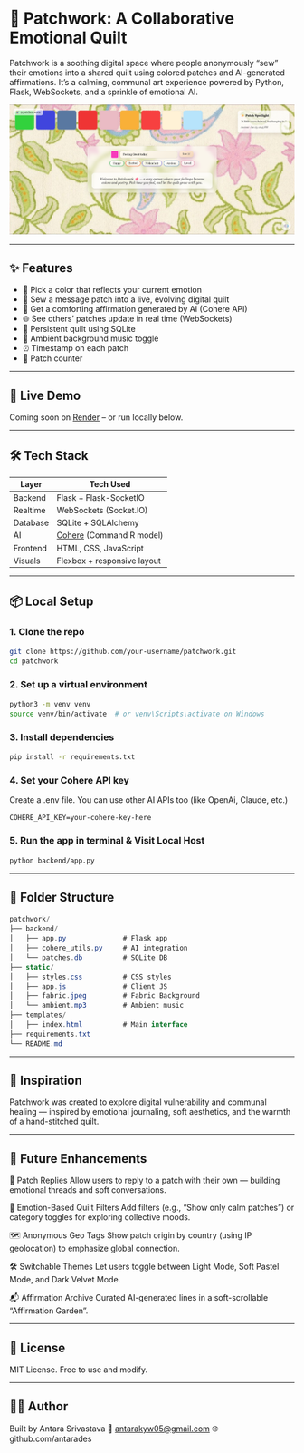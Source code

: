 # 🌸 Patchwork: A Collaborative Emotional Quilt

Patchwork is a soothing digital space where people anonymously “sew” their emotions into a shared quilt using colored patches and AI-generated affirmations. It’s a calming, communal art experience powered by Python, Flask, WebSockets, and a sprinkle of emotional AI.

![Patchwork Preview](patchwork-preview.png)

---

## ✨ Features

- 🎨 Pick a color that reflects your current emotion
- 🧵 Sew a message patch into a live, evolving digital quilt
- 🤖 Get a comforting affirmation generated by AI (Cohere API)
- 🌐 See others’ patches update in real time (WebSockets)
- 🔁 Persistent quilt using SQLite
- 🎵 Ambient background music toggle
- ⏰ Timestamp on each patch
- 🔢 Patch counter

---

## 🚀 Live Demo
Coming soon on [Render](https://render.com/) – or run locally below.

---

## 🛠️ Tech Stack

| Layer      | Tech Used                     |
|------------|-------------------------------|
| Backend    | Flask + Flask-SocketIO        |
| Realtime   | WebSockets (Socket.IO)        |
| Database   | SQLite + SQLAlchemy           |
| AI         | [Cohere](https://cohere.com) (Command R model) |
| Frontend   | HTML, CSS, JavaScript         |
| Visuals    | Flexbox + responsive layout   |

---

## 📦 Local Setup

### 1. Clone the repo

```bash
git clone https://github.com/your-username/patchwork.git
cd patchwork
```

### 2. Set up a virtual environment

```bash
python3 -m venv venv
source venv/bin/activate  # or venv\Scripts\activate on Windows
```

### 3. Install dependencies

```bash
pip install -r requirements.txt
```

### 4. Set your Cohere API key

Create a .env file. You can use other AI APIs too (like OpenAi, Claude, etc.) 
```env
COHERE_API_KEY=your-cohere-key-here
```

### 5. Run the app in terminal & Visit Local Host

```bash
python backend/app.py
````

---

## 📂 Folder Structure

```csharp
patchwork/
├── backend/
│   ├── app.py              # Flask app
│   ├── cohere_utils.py     # AI integration
│   └── patches.db          # SQLite DB
├── static/
│   ├── styles.css          # CSS styles
│   ├── app.js              # Client JS
│   ├── fabric.jpeg         # Fabric Background 
│   └── ambient.mp3         # Ambient music
├── templates/
│   ├── index.html          # Main interface
├── requirements.txt
└── README.md
```

---

## 🎨 Inspiration

Patchwork was created to explore digital vulnerability and communal healing — inspired by emotional journaling, soft aesthetics, and the warmth of a hand-stitched quilt.

---

## 🌱 Future Enhancements

🧵 Patch Replies
Allow users to reply to a patch with their own — building emotional threads and soft conversations.

🧭 Emotion-Based Quilt Filters
Add filters (e.g., “Show only calm patches”) or category toggles for exploring collective moods.

🗺️ Anonymous Geo Tags
Show patch origin by country (using IP geolocation) to emphasize global connection.

🛠️ Switchable Themes
Let users toggle between Light Mode, Soft Pastel Mode, and Dark Velvet Mode.

📬 Affirmation Archive
Curated AI-generated lines in a soft-scrollable “Affirmation Garden”.

---

## 📃 License
MIT License. Free to use and modify.

---

## 🙋‍♀️ Author
Built by Antara Srivastava
📧 antarakyw05@gmail.com
🌐 github.com/antarades
